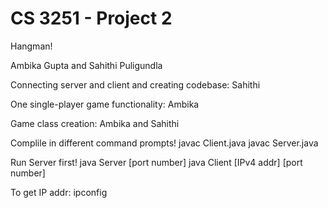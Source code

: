 # CS 3251 - Project 2

Hangman!

Ambika Gupta and Sahithi Puligundla

Connecting server and client and creating codebase: Sahithi


One single-player game functionality: Ambika


Game class creation: Ambika and Sahithi



Complile in different command prompts!
    javac Client.java
    javac Server.java

Run Server first!
    java Server [port number]
    java Client [IPv4 addr] [port number]

To get IP addr:
    ipconfig